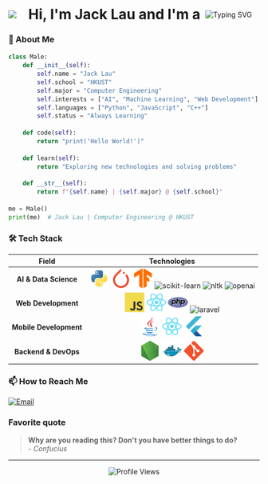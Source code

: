 <div style="display: flex; align-items: center; gap: 10px;">
  <img src="https://raw.githubusercontent.com/MartinHeinz/MartinHeinz/master/wave.gif" width="30px">
  <h1 style="margin: 0; white-space: nowrap;">Hi, I'm Jack Lau and I'm a</h1>
  <img src="https://readme-typing-svg.demolab.com?font=Fira+Code&size=25&duration=2000&pause=500&color=%23&theme=github-dark&vCenter=true&width=435&height=35&lines=Developer;Learner;" alt="Typing SVG" />
</div>

### 🚀 About Me
```python
class Male:
    def __init__(self):
        self.name = "Jack Lau"
        self.school = "HKUST"
        self.major = "Computer Engineering"
        self.interests = ["AI", "Machine Learning", "Web Development"]
        self.languages = ["Python", "JavaScript", "C++"]
        self.status = "Always Learning"
    
    def code(self):
        return "print('Hello World!')"
    
    def learn(self):
        return "Exploring new technologies and solving problems"
    
    def __str__(self):
        return f"{self.name} | {self.major} @ {self.school}"

me = Male()
print(me)  # Jack Lau | Computer Engineering @ HKUST
```

### 🛠️ Tech Stack
| Field | Technologies |
|:-----:|:------------:|
| **AI & Data Science** | <img src="https://raw.githubusercontent.com/devicons/devicon/master/icons/python/python-original.svg" alt="python" width="40" height="40"/> <img src="https://raw.githubusercontent.com/devicons/devicon/master/icons/pytorch/pytorch-original.svg" alt="pytorch" width="40" height="40"/> <img src="https://raw.githubusercontent.com/devicons/devicon/master/icons/tensorflow/tensorflow-original.svg" alt="tensorflow" width="40" height="40"/> <img src="https://raw.githubusercontent.com/scikit-learn/scikit-learn/main/doc/logos/scikit-learn-logo.png" alt="scikit-learn" width="40" height="40"/> <img src="https://miro.medium.com/v2/resize:fit:592/1*YM2HXc7f4v02pZBEO8h-qw.png" alt="nltk" width="40" height="40"/> <img src="https://yt3.googleusercontent.com/MopgmVAFV9BqlzOJ-UINtmutvEPcNe5IbKMmP_4vZZo3vnJXcZGtybUBsXaEVxkmxKyGqX9R=s900-c-k-c0x00ffffff-no-rj" alt="openai" width="40" height="40"/> |
| **Web Development** | <img src="https://raw.githubusercontent.com/devicons/devicon/master/icons/javascript/javascript-original.svg" alt="javascript" width="40" height="40"/> <img src="https://raw.githubusercontent.com/devicons/devicon/master/icons/react/react-original.svg" alt="react" width="40" height="40"/> <img src="https://raw.githubusercontent.com/devicons/devicon/master/icons/php/php-original.svg" alt="php" width="40" height="40"/> <img src="https://upload.wikimedia.org/wikipedia/commons/thumb/9/9a/Laravel.svg/1200px-Laravel.svg.png" alt="laravel" width="40" height="40"/> |
| **Mobile Development** | <img src="https://raw.githubusercontent.com/devicons/devicon/master/icons/java/java-original.svg" alt="java" width="40" height="40"/> <img src="https://raw.githubusercontent.com/devicons/devicon/master/icons/react/react-original.svg" alt="react" width="40" height="40"/> <img src="https://raw.githubusercontent.com/devicons/devicon/master/icons/flutter/flutter-original.svg" alt="flutter" width="40" height="40"/> |
| **Backend & DevOps** | <img src="https://raw.githubusercontent.com/devicons/devicon/master/icons/nodejs/nodejs-original.svg" alt="nodejs" width="40" height="40"/> <img src="https://raw.githubusercontent.com/devicons/devicon/master/icons/docker/docker-original.svg" alt="docker" width="40" height="40"/> <img src="https://raw.githubusercontent.com/devicons/devicon/master/icons/git/git-original.svg" alt="git" width="40" height="40"/> |

### 📫 How to Reach Me
<a href="mailto:mklauag@connect.ust.hk">
  <img src="https://img.shields.io/badge/Email-mklauag@connect.ust.hk-0A192F?style=for-the-badge&logo=maildotru&logoColor=64FFDA" alt="Email" />
</a>

### Favorite quote
>**Why are you reading this? Don't you have better things to do?** <br/>
>*- Confucius*

---
<div align="center">
  <img src="https://komarev.com/ghpvc/?username=jacklau1216&label=Profile%20views&color=0e75b6&style=flat" alt="Profile Views" />
</div>
